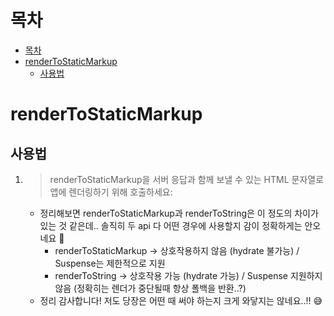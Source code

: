 # 목차

- [목차](#목차)
- [renderToStaticMarkup](#rendertostaticmarkup)
  - [사용법](#사용법)

# renderToStaticMarkup

## 사용법

1. > renderToStaticMarkup을 서버 응답과 함께 보낼 수 있는 HTML 문자열로 앱에 렌더링하기 위해 호출하세요:
   - 정리해보면 renderToStaticMarkup과 renderToString은 이 정도의 차이가 있는 것 같은데.. 솔직히 두 api 다 어떤 경우에 사용할지 감이 정확하게는 안오네요 🤔
     - renderToStaticMarkup -> 상호작용하지 않음 (hydrate 불가능) / Suspense는 제한적으로 지원
     - renderToString -> 상호작용 가능 (hydrate 가능) / Suspense 지원하지 않음 (정확히는 렌더가 중단될때 항상 폴백을 반환..?)
   - 정리 감사합니다! 저도 당장은 어떤 때 써야 하는지 크게 와닿지는 않네요..!! 😅
